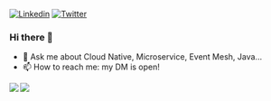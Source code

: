 [![Linkedin](https://img.shields.io/badge/-Linkedin-2867B2?style=flat-square&logo=Linkedin&logoColor=white)](https://www.linkedin.com/in/pasimoes)
[![Twitter](https://img.shields.io/badge/-Twitter-1DA1F2?style=flat-square&logo=Twitter&logoColor=white)](https://twitter.com/pasimoes)

### Hi there 👋

- 💬 Ask me about Cloud Native, Microservice, Event Mesh, Java...
- 📫 How to reach me: my DM is open! 

<a href="https://twitter.com/pasimoes/">
  <img align="left" src="https://github-readme-stats.vercel.app/api?username=pasimoes&count_private=true&show_icons=true&theme=dracula" />
</a>
<a href="https://twitter.com/pasimoes/">
  <img align="left" src="https://github-readme-stats.vercel.app/api/top-langs/?username=pasimoes&count_private=true&theme=dracula&layout=compact&show_icons=true" />
</a>

<!--
**pasimoes/pasimoes** is a ✨ _special_ ✨ repository because its `README.md` (this file) appears on your GitHub profile.

Here are some ideas to get you started:

- 🔭 I’m currently working on ...
- 🌱 I’m currently learning ...
- 👯 I’m looking to collaborate on ...
- 🤔 I’m looking for help with ...
- 💬 Ask me about ...
- 📫 How to reach me: ...
- 😄 Pronouns: ...
- ⚡ Fun fact: ...
-->
